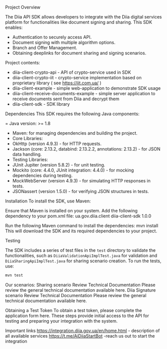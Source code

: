 Project Overview

The Diia API SDK allows developers to integrate with the Diia digital services platform for functionalities like document signing and sharing. This SDK enables:
- Authentication to securely access API.
- Document signing with multiple algorithm options.
- Branch and Offer Management.
- Obtaining deeplinks for document sharing and signing scenarios.

Project contents:
- diia-client-crypto-api - API of crypto-service used in SDK
- diia-client-crypto-iit - crypto-service implementation based on proprietary library ( see https://iit.com.ua/ )
- diia-client-example - simple web-application to demonstrate SDK usage
- diia-client-receive-documents-example - simple server application to receive documents sent from Diia and decrypt them
- diia-client-sdk - SDK library


Dependencies
This SDK requires the following Java components:

= Java version: >= 1.8
- Maven: for managing dependencies and building the project.
- Core Libraries:
- OkHttp (version 4.9.3) - for HTTP requests.
- Jackson (core: 2.13.2, databind: 2.13.2.2, annotations: 2.13.2) - for JSON data handling.
- Testing Libraries:
- JUnit Jupiter (version 5.8.2) - for unit testing.
- Mockito (core: 4.4.0, JUnit integration: 4.4.0) - for mocking dependencies during testing.
- MockWebServer (version 4.9.3) - for simulating HTTP responses in tests.
- JSONassert (version 1.5.0) - for verifying JSON structures in tests.


Installation
To install the SDK, use Maven:

Ensure that Maven is installed on your system.
Add the following dependency to your pom.xml file:
<dependency>
    <groupId>ua.gov.diia.client</groupId>
    <artifactId>diia-client-sdk</artifactId>
    <version>1.0.0</version>
</dependency>

Run the following Maven command to install the dependencies:
mvn install
This will download the SDK and its required dependencies to your project.




Testing

The SDK includes a series of test files in the `test` directory to validate the functionalities, such as `DiiaValidationApiImplTest.java` for validation and `DiiaSharingApiImplTest.java` for sharing scenario creation. To run the tests, use:
```bash
mvn test
```


Our scenarios: 
Sharing scenario
Review Technical Documentation
Please review the general technical documentation available here.
Diia Signature scenario
Review Technical Documentation
Please review the general technical documentation available here.

Obtaining a Test Token
To obtain a test token, please complete the application form here.
These steps provide initial access to the API for testing and preparing your integration with the system.

Important links
https://integration.diia.gov.ua/en/home.html - description of all available services
https://t.me/AiDiiaStartBot -reach us out to start the integration

